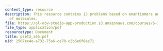```yaml
---
content_type: resource
description: This resource contains 13 problems based on enantiomers and diastereomers
  of molecules.
file: https://ol-ocw-studio-app-production.s3.amazonaws.com/courses/5-12-organic-chemistry-i-spring-2005/2507ec4ea73275a6ce70c2b6e6f8ae71_pset2_s05.pdf
file_type: application/pdf
resourcetype: Document
title: pset2_s05.pdf
uid: 2507ec4e-a732-75a6-ce70-c2b6e6f8ae71
---
```

